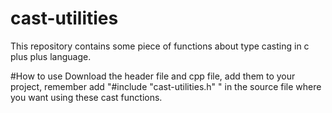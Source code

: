 # cast-utilities
This repository contains some piece of functions about type casting in c plus plus language.

#How to use
Download the header file and cpp file, add them to your project, remember add "#include \"cast-utilities.h\" " in the source file where you want using these cast functions.
